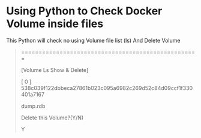 
# Using Python to Check Docker Volume inside files


This Python will check no using Volume file list (ls)
And Delete Volume

> ===================================================
>
>  [Volume Ls Show & Delete]
> 
> [ 0 ] 538c039f122dbbeca27861b023c095a6982c269d52c84d09ccf1f330401a7167
> 
> dump.rdb
> 
> Delete this Volume?(Y/N) 
> 
> Y